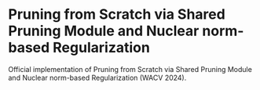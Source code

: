 # Pruning from Scratch via Shared Pruning Module and Nuclear norm-based Regularization

Official implementation of Pruning from Scratch via Shared Pruning Module and Nuclear norm-based Regularization (WACV 2024).
